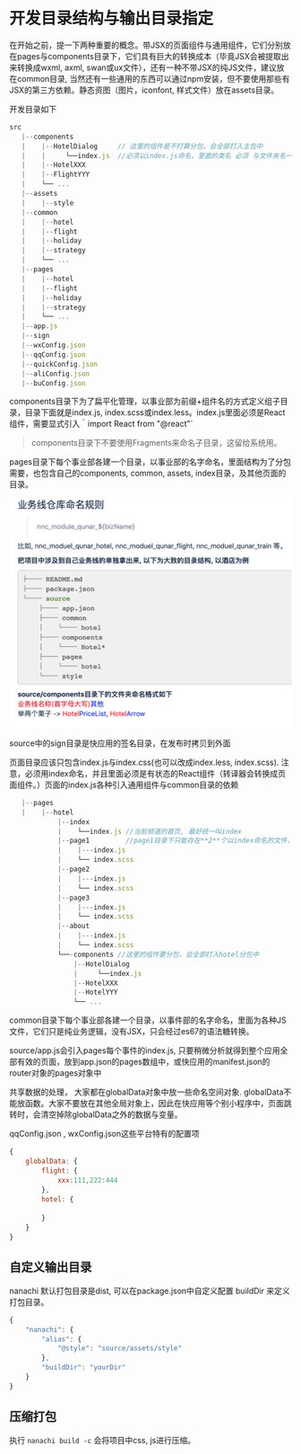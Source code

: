 # 开发目录结构与输出目录指定

在开始之前，提一下两种重要的概念。带JSX的页面组件与通用组件，它们分别放在pages与components目录下，它们具有巨大的转换成本（毕竟JSX会被提取出来转换成wxml, axml, swan或ux文件），还有一种不带JSX的纯JS文件，建议放在common目录,  当然还有一些通用的东西可以通过npm安装，但不要使用那些有JSX的第三方依赖。静态资图（图片，iconfont, 样式文件）放在assets目录。 


开发目录如下
```jsx
src
   |--components
   |    |--HotelDialog     // 这里的组件是不打算分包，会全部打入主包中
   |    |     └──index.js  //必须以index.js命名，里面的类名 必须 与文件夹名一样, 如HotelDialog
   |    |--HotelXXX
   |    |--FlightYYY
   |    └── ...
   |--assets 
   |    |--style
   |--common
   |    |--hotel
   |    |--flight
   |    |--holiday
   |    |--strategy
   |    └── ...
   |--pages
   |    |--hotel
   |    |--flight
   |    |--holiday
   |    |--strategy
   |    └── ...
   |--app.js
   |--sign 
   |--wxConfig.json
   |--qqConfig.json
   |--quickConfig.json
   |--aliConfig.json
   |--buConfig.json
```

components目录下为了扁平化管理，以事业部为前缀+组件名的方式定义组子目录，目录下面就是index.js, index.scss或index.less。index.js里面必须是React组件，需要显式引入｀import React from "@react"`



>components目录下不要使用Fragments来命名子目录，这留给系统用。

pages目录下每个事业部各建一个目录，以事业部的名字命名，里面结构为了分包需要，也包含自己的components,
common, assets, index目录，及其他页面的目录。

![publish](./publish.png)

source中的sign目录是快应用的签名目录，在发布时拷贝到外面

页面目录应该只包含index.js与index.css(也可以改成index.less, index.scss). 注意，必须用index命名，并且里面必须是有状态的React组件（转译器会转换成页面组件。）页面的index.js各种引入通用组件与common目录的依赖

```jsx
   |--pages
   |    |--hotel
            |--index
            |    └──index.js //当前频道的首页, 最好统一叫index
            |--page1         //page1目录下只能存在**2**个以index命名的文件，一个是js，一个是样式
            |    |---index.js
            |    └── index.scss
            |--page2
            |    |---index.js
            |    └── index.scss
            |--page3
            |    |---index.js
            |    └── index.scss
            |--about
            |    |---index.js
            |    └── index.scss
            └──-components //这里的组件要分包，会全部打入hotel分包中
                |--HotelDialog
                |     └──index.js  
                |--HotelXXX
                |--HotelYYY
                └── ...
```

common目录下每个事业部各建一个目录，以事件部的名字命名，里面为各种JS文件，它们只是纯业务逻辑，没有JSX，只会经过es67的语法糖转换。


source/app.js会引入pages每个事件的index.js, 只要稍微分析就得到整个应用全部有效的页面，放到app.json的pages数组中，或快应用的manifest.json的router对象的pages对象中


共享数据的处理， 大家都在globalData对象中放一些命名空间对象. globalData不能放函数。大家不要放在其他全局对象上，因此在快应用等个别小程序中，页面跳转时，会清空掉除globalData之外的数据与变量。

qqConfig.json , wxConfig.json这些平台特有的配置项

```javascript
{
    globalData: {
        flight: {
            xxx:111,222:444
        },
        hotel: {

        }
    }
}
```

## 自定义输出目录
nanachi 默认打包目录是dist, 可以在package.json中自定义配置 buildDir 来定义打包目录。

```javascript
{
    "nanachi": {
        "alias": {
            "@style": "source/assets/style"
        },
        "buildDir": "yourDir"
    }
}
```

## 压缩打包
执行 `nanachi build -c` 会将项目中css, js进行压缩。